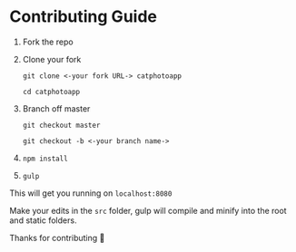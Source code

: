 # Contributing Guide

1. Fork the repo
2. Clone your fork

    ```
    git clone <-your fork URL-> catphotoapp

    cd catphotoapp

    ```
3.  Branch off master

    ```
    git checkout master

    git checkout -b <-your branch name->

    ```
4. `npm install`
5. `gulp`

This will get you running on `localhost:8080`

Make your edits  in the `src` folder, gulp will compile and minify into the root and static folders.


Thanks for contributing :tada: